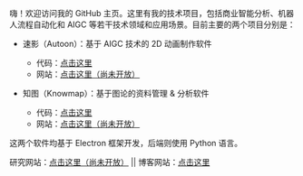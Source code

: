 
嗨！欢迎访问我的 GitHub 主页。这里有我的技术项目，包括商业智能分析、机器人流程自动化和 AIGC 等若干技术领域和应用场景。目前主要的两个项目分别是：

- 速影（Autoon）：基于 AIGC 技术的 2D 动画制作软件
  - 代码：[点击这里](https://github.com/goatsofcanton/autoon/)
  - 网站：[点击这里（尚未开放）](https://goatsofcanton.github.io/zh-cn/autoon/)
    
- 知图（Knowmap）：基于图论的资料管理 & 分析软件
  - 代码：[点击这里](https://github.com/goatsofcanton/knowmap/)
  - 网站：[点击这里（尚未开放）](https://goatsofcanton.github.io/zh-cn/knowmap/)

这两个软件均基于 Electron 框架开发，后端则使用 Python 语言。

研究网站：[点击这里（尚未开放）](https://goatsofcanton.github.com/zh-cn/research/) 
||
博客网站：[点击这里](https://goatsofcanton.blogspot.com/)

<!-- Traditional Chinese rolling headline -->
<!-- 
[![Typing SVG](https://readme-typing-svg.demolab.com/?lines=你好，世界!+我是李兆智。;歡迎造訪我的+GitHub+專頁！;我是名獨立開發者和插畫師。;這裏有我的技術項目和網誌。;全棧+Web+應用程式設計與開發;資料分析與報表自動化工具;高效辦公資源管理系統;數據管理與決策系統;数碼藝術和設計+AI+解決方案;)](https://git.io/typing-svg)
-->

<!-- GitHub recommended bio. -->
<!--
### Hi there 👋

**mrlizhaozhi/mrlizhaozhi** is a ✨ _special_ ✨ repository because its `README.md` (this file) appears on your GitHub profile.

Here are some ideas to get you started:

- 🔭 I’m currently working on ...
- 🌱 I’m currently learning ...
- 👯 I’m looking to collaborate on ...
- 🤔 I’m looking for help with ...
- 💬 Ask me about ...
- 📫 How to reach me: ...
- 😄 Pronouns: ...
- ⚡ Fun fact: ...
-->
